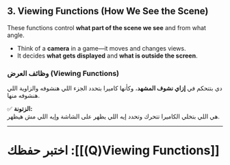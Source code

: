
## **3. Viewing Functions (How We See the Scene)**

These functions control **what part of the scene we see** and from what angle.

- Think of a **camera** in a game—it moves and changes views.
- It decides **what gets displayed** and **what is outside the screen**.

### **وظائف العرض (Viewing Functions)**

دي بتتحكم في **إزاي نشوف المشهد**، وكأنها كاميرا بتحدد الجزء اللي هنشوفه والزاوية اللي هنشوفه منها.

✅ **الزتونة:**  
هي اللي بتخلي الكاميرا تتحرك وتحدد إيه اللي يظهر على الشاشة وإيه اللي مش هيظهر.

---
# اختبر حفظك :[[(Q)Viewing Functions]]